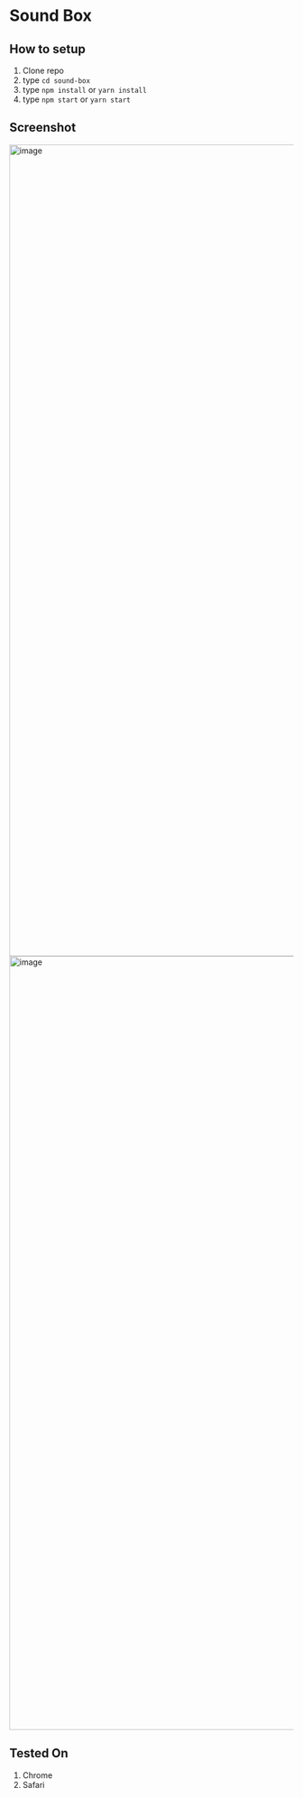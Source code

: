 # Sound Box

## How to setup
1. Clone repo
2. type `cd sound-box`
3. type `npm install` or `yarn install`
4. type `npm start` or `yarn start`

## Screenshot
<img width="1440" alt="image" src="https://user-images.githubusercontent.com/20131507/115089542-0ec57400-9f30-11eb-8cb1-004fd8995953.png">
<img width="1373" alt="image" src="https://user-images.githubusercontent.com/20131507/115091829-49320f80-9f36-11eb-9517-f0cbaaa80a27.png">

## Tested On
1. Chrome
2. Safari
